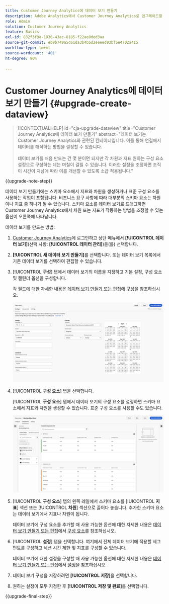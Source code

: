 ```yaml
---
title: Customer Journey Analytics에 데이터 보기 만들기
description: Adobe Analytics에서 Customer Journey Analytics로 업그레이드할 때 권장되는 경로 자세히 알아보기
role: Admin
solution: Customer Journey Analytics
feature: Basics
exl-id: 832f3f9a-1836-43ac-8185-f22ae0ded3aa
source-git-commit: eb9b749a5c61da3b4b5d2eeeed93bf5e4702a415
workflow-type: tm+mt
source-wordcount: '401'
ht-degree: 90%

---
```


# Customer Journey Analytics에 데이터 보기 만들기 {#upgrade-create-dataview}

<!-- markdownlint-disable MD034 -->

>[!CONTEXTUALHELP]
>id="cja-upgrade-dataview"
>title="Customer Journey Analytics에 데이터 보기 만들기"
>abstract="데이터 보기는 Customer Journey Analytics와 관련된 컨테이너입니다. 이를 통해 연결에서 데이터를 해석하는 방법을 결정할 수 있습니다.<br><br>데이터 보기를 처음 만드는 건 몇 분이면 되지만 각 차원과 지표 원하는 구성 요소 설정으로 구성하는 데는 며칠이 걸릴 수 있습니다. 이러한 설정을 조정하면 조직이 시간이 지남에 따라 이를 개선할 수 있도록 소급 적용됩니다."

<!-- markdownlint-enable MD034 -->

{{upgrade-note-step}}

<!-- Should we single source this instead of duplicate it? The following steps were copied from: /help/data-views/create-dataview.md -->

데이터 보기 만들기에는 스키마 요소에서 지표와 차원을 생성하거나 표준 구성 요소를 사용하는 작업이 포함됩니다. 비즈니스 요구 사항에 따라 대부분의 스키마 요소는 차원이나 지표 중 하나가 될 수 있습니다. 스키마 요소를 데이터 보기로 드래그하면 Customer Journey Analytics에서 차원 또는 지표가 작동하는 방법을 조정할 수 있는 옵션이 오른쪽에 나타납니다.

데이터 보기를 만드는 방법:

1. [Customer Journey Analytics](https://analytics.adobe.com)에 로그인하고 상단 메뉴에서 **[!UICONTROL 데이터 보기]**(선택 사항: **[!UICONTROL 데이터 관리]**)을(를) 선택합니다.

1. **[!UICONTROL 새 데이터 보기 만들기]**&#x200B;를 선택합니다. 또는 데이터 보기 목록에서 기존 데이터 보기를 선택하여 편집할 수 있습니다.

1. [!UICONTROL **구성**] 탭에서 데이터 보기의 이름을 지정하고 기본 설정, 구성 요소 및 캘린더 옵션을 구성합니다.

   각 필드에 대한 자세한 내용은 [데이터 보기 만들기 또는 편집](/help/data-views/create-dataview.md)에 [구성](/help/data-views/create-dataview.md#configure)을 참조하십시오.

   ![데이터 보기 구성](assets/dataview-configure.png)

1. [!UICONTROL **구성 요소**] 탭을 선택합니다.

   [!UICONTROL **구성 요소**] 탭에서 데이터 보기의 구성 요소를 설정하면 스키마 요소에서 지표와 차원을 생성할 수 있습니다. 표준 구성 요소를 사용할 수도 있습니다.

   ![구성 요소 탭](assets/dataview-components.png)

1. [!UICONTROL **구성 요소**] 탭의 왼쪽 레일에서 스키마 요소를 [!UICONTROL **지표**] 섹션 또는 [!UICONTROL **차원**] 섹션으로 끌어다 놓습니다. 추가한 스키마 요소는 데이터 보기에서 지표나 차원이 됩니다.

   데이터 보기에 구성 요소를 추가할 때 사용 가능한 옵션에 대한 자세한 내용은 [데이터 보기 만들기 또는 편집](/help/data-views/create-dataview.md)에서 [구성 요소](/help/data-views/create-dataview.md#components)를 참조하십시오.

1. [!UICONTROL **설정**] 탭을 선택합니다. 여기에서 전체 데이터 보기에 적용할 세그먼트를 구성하고 세션 시간 제한 및 지표를 구성할 수 있습니다.

   데이터 보기에 대한 설정을 구성할 때 사용 가능한 옵션에 대한 자세한 내용은 [데이터 보기 만들기 또는 편집](/help/data-views/create-dataview.md)에서 [설정](/help/data-views/create-dataview.md#settings)을 참조하십시오.

1. 데이터 보기 구성을 저장하려면 **[!UICONTROL 저장]**&#x200B;을 선택합니다.

1. 원하는 설정이 모두 지정한 후 **[!UICONTROL 저장 및 완료]**&#x200B;를 선택합니다.

{{upgrade-final-step}}
